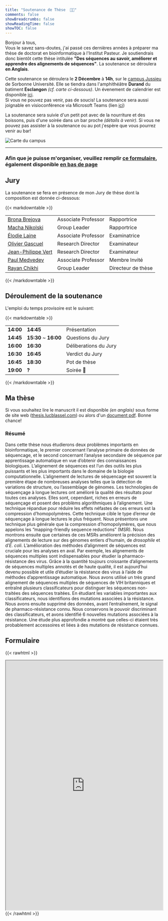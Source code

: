 ```yaml
---
title: "Soutenance de Thèse  🧑‍🎓"
comments: false
showBreadcrumbs: false
showReadingTime: false
showTOC: false
---
```


Bonjour à tous,  
Vous le savez sans-doutes, j'ai passé ces dernières années à préparer ma thèse de doctorat en bioinformatique à l'Institut Pasteur. Je soutiendrais donc bientôt cette thèse intitulée **"Des séquences au savoir, améliorer et apprendre des alignements de séquences"**. La soutenance se déroulera **en Anglais**.  

Cette soutenance se déroulera le **2 Décembre** à **14h**, sur le [campus Jussieu](https://goo.gl/maps/fV5BX99xdRsy6wNy7) de Sorbonne Université. Elle se tiendra dans l'amphithéâtre **Durand** du batiment **Esclangon** *(cf. carte ci-dessous)*. Un évenement de calendrier est disponible [ici](/files/defence.ics).  
Si vous ne pouvez pas venir, pas de soucis! La soutenance sera aussi joignable en visioconférence via Microsoft Teams (lien [ici]((https://teams.microsoft.com/l/meetup-join/19%3ameeting_YjQ2NDliYjktMzQ5OS00MDc5LWIyYzItNmFkNjdhMmRmMGM3%40thread.v2/0?context=%7b%22Tid%22%3a%22096815dc-d9eb-4bc3-a5a3-53c77e7d34e2%22%2c%22Oid%22%3a%22efed87df-6c6d-40e8-8d70-14ad4e775309%22%7d)))  

La soutenance sera suivie d'un petit pot avec de la nourriture et des boissons, puis d'une soirée dans un bar proche *(détails à venir)*. Si vous ne pouvez pas assister à la soutenance ou au pot j'espère que vous pourrez venir au bar!

![Carte du campus](/images/amphi_durand.jpg#center)

----

### Afin que je puisse m'organiser, veuillez remplir [ce formulaire](https://framaforms.org/soutenance-de-luc-lucs-defence-1667484172), également disponible [en bas de page](#formulaire)

## Jury
La soutenance se fera en présence de mon Jury de thèse dont la composition est donnée ci-dessous:

{{< markdowntable >}}

|                                                                           |                     |                    |
| ------------------------------------------------------------------------- | ------------------- | ------------------ |
| [Brona Brejova](http://compbio.fmph.uniba.sk/~bbrejova/)                  | Associate Professor | Rapportrice        |
| [Macha Nikolski](https://dept-info.labri.fr/~macha/)                      | Group Leader        | Rapportrice        |
| [Élodie Laine](http://www.lcqb.upmc.fr/laine/Home.html)                   | Associate Professor | Examinatrice       |
| [Olivier Gascuel](https://isyeb.mnhn.fr/fr/annuaire/olivier-gascuel-7496) | Research Director   | Examinateur        |
| [Jean-Philippe Vert](https://members.cbio.mines-paristech.fr/~jvert/)     | Research Director   | Examinateur        |
| [Paul Medvedev](https://medvedevgroup.com/principal-investigator/)        | Associate Professor | Membre Invité      |
| [Rayan Chikhi](http://rayan.chikhi.name/)                                 | Group Leader        | Directeur de thèse |

{{< /markdowntable >}}

## Déroulement de la soutenance

L'emploi du temps provisoire est le suivant: 

{{< markdowntable >}}

|   |   |   |
|---|---|---|
| **14:00** | **14:45**             | Présentation          |
| **14:45** | **15:30** ~ **16:00** | Questions du Jury     |
| **16:00** | **16:30**             | Déliberations du Jury |
| **16:30** | **16:45**             | Verdict du Jury       |
| **16:45** | **18:30**             | Pot de thèse          |
| **19:00** | **?**                 | Soirée 🎉             |

{{< /markdowntable >}}


## Ma thèse

Si vous souhaitez lire le manuscrit il est disponible *(en anglais)* sous forme de site web ([thesis.lucblassel.com](https://thesis.lucblassel.com)) ou alors d'un [document pdf](https://thesis.lucblassel.com/_main.pdf). Bonne chance!

### Résumé 

Dans cette thèse nous étudierons deux problèmes importants en bioinformatique, le premier concernant l’analyse primaire de données de séquencage, et le second concernant l’analyse secondaire de séquence par apprentissage automatique en vue d’obtenir des connaissances biologiques. L’alignement de séquences est l’un des outils les plus puissants et les plus importants dans le domaine de la biologie computationnelle. L’alignement de lectures de séquencage est souvent la première étape de nombreuses analyses telles que la détection de variations de structure, ou l’assemblage de génomes. Les technologies de séquençage à longue lectures ont amélioré la qualité des résultats pour toutes ces analyses. Elles sont, cependant, riches en erreurs de séquençage et posent des problèms algorithmiques à l’alignement. Une technique répandue pour réduire les effets néfastes de ces erreurs est la compression d’homopolymères. Cette technique cible le type d’erreur de séquençage à longue lectures le plus fréquent. Nous présentons une technique plus générale que la compression d’homopolymères, que nous appelons les “mapping-friendly sequence reductions” (MSR). Nous montrons ensuite que certaines de ces MSRs améliorent la précision des alignements de lecture sur des génomes entiers d’humain, de *drosophile* et d’*E. coli*. L’amélioration des méthodes d’alignment de séquences est cruciale pour les analyses en aval. Par exemple, les alignements de séquences multiples sont indispensables pour étudier la pharmaco-résistance des virus. Grâce à la quantité toujours croissante d’alignements de séquences multiples annotés et de haute qualité, il est aujourd’hui devenu possible et utile d’étudier la résistance des virus à l’aide de méthodes d’apprentissage automatique. Nous avons utilisé un très grand alignement de séquences multiples de séquences de VIH britanniques et entraîné plusieurs classificateurs pour distinguer les séquences non-traitées des séquences traitées. En étudiant les variables importantes aux classificateurs, nous identifions des mutations associées à la résistance. Nous avons ensuite supprimé des données, avant l’entraînement, le signal de pharmaco-résistance connu. Nous conservons le pouvoir discriminant des classificateurs, et avons identifié 6 nouvelles mutations associées à la résistance. Une étude plus approfondie a montré que celles-ci étaient très probablement accessoires et liées à des mutations de résistance connues.

## Formulaire

{{< rawhtml >}}
<iframe src="https://framaforms.org/soutenance-de-luc-lucs-defence-1667484172" width="100%" height="800" border="0">
</iframe>
{{< /rawhtml >}}
